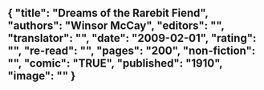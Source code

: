 {
 "title": "Dreams of the Rarebit Fiend",
 "authors": "Winsor McCay",
 "editors": "",
 "translator": "",
 "date": "2009-02-01",
 "rating": "",
 "re-read": "",
 "pages": "200",
 "non-fiction": "",
 "comic": "TRUE",
 "published": "1910",
 "image": ""
}
---


